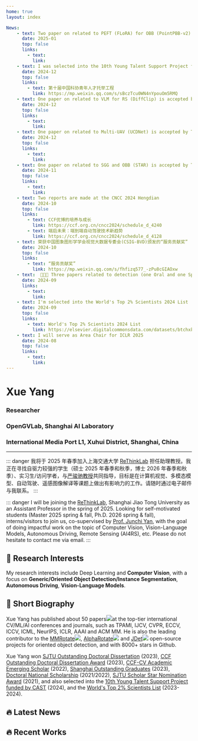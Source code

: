```yaml
---
home: true
layout: index

News:
    - text: Two paper on related to PEFT (FLoRA) for OBB (PointPBB-v2) is accepted by ICLR 2025
      date: 2025-01
      top: false
      links: 
        - text: 
          link:
    - text: I was selected into the 10th Young Talent Support Project funded by CAST
      date: 2024-12
      top: false
      links: 
        - text: 第十届中国科协青年人才托举工程
          link: https://mp.weixin.qq.com/s/sBczTcu0WN4nYpouOm5RMQ
    - text: One paper on related to VLM for RS (DiffClip) is accepted by AAAI 2025
      date: 2024-12
      top: false
      links: 
        - text: 
          link:
    - text: One paper on related to Multi-UAV (UCDNet) is accepted by TGRS
      date: 2024-12
      top: false
      links: 
        - text: 
          link:  
    - text: One paper on related to SGG and OBB (STAR) is accepted by TPAMI
      date: 2024-11
      top: false
      links: 
        - text: 
          link:
    - text: Two reports are made at the CNCC 2024 Hengdian
      date: 2024-10
      top: false
      links: 
        - text: CCF优博的培养与成长
          link: https://ccf.org.cn/cncc2024/schedule_d_4240
        - text: 端启未来：端到端自动驾驶技术新趋势
          link: https://ccf.org.cn/cncc2024/schedule_d_4128
    - text: 荣获中国图象图形学学会视觉大数据专委会(CSIG-BVD)颁发的“服务贡献奖”
      date: 2024-10
      top: false
      links:
        - text: “服务贡献奖”
          link: https://mp.weixin.qq.com/s/fhfizq577_-zPu8cGIAOxw
    - text:  🎉🎉🎉 Three papers related to detection (one Oral and one Spotlight) are accepted by NeurIPS 2024
      date: 2024-09
      links:
        - text:
          link:
    - text: I'm selected into the World's Top 2% Scientists 2024 List
      date: 2024-09
      top: false
      links: 
        - text: World's Top 2% Scientists 2024 List
          link: https://elsevier.digitalcommonsdata.com/datasets/btchxktzyw/7
    - text: I will serve as Area Chair for ICLR 2025
      date: 2024-08
      top: false
      links: 
        - text: 
          link: 
---
```

<script setup>
    import NewsCard from '@/theme/News.vue'
    import WorkCard from '@/theme/components/XCard.vue'

</script>

# Xue Yang

### Researcher
### OpenGVLab, Shanghai AI Laboratory
### International Media Port L1, Xuhui District, Shanghai, China
<!-- ### Assistant Professor
### Department of Automation, Shanghai Jiao Tong University
### 800 Dongchuan Road, Shanghai, 200240, China -->

---

::: danger 我将于 2025 年春季加入上海交通大学 [ReThinkLab](http://thinklab.sjtu.edu.cn/) 担任助理教授。我正在寻找自驱力较强的学生（硕士 2025 年春季和秋季，博士 2026 年春季和秋季）、实习生/访问学者，与[严骏驰教授](http://thinklab.sjtu.edu.cn/)共同指导，目标是在计算机视觉、多模态模型、自动驾驶、遥感图像解译等课题上做出有影响力的工作。请随时通过电子邮件与我联系。
:::

::: danger I will be joining the [ReThinkLab](http://thinklab.sjtu.edu.cn/), Shanghai Jiao Tong University as an Assistant Professor in the spring of 2025. Looking for self-motivated students (Master 2025 spring & fall, Ph.D. 2026 spring & fall), interns/visitors to join us, co-supervised by [Prof. Junchi Yan](http://thinklab.sjtu.edu.cn/), with the goal of doing impactful work on the topic of Computer Vision, Vision-Language Models, Autonomous Driving, Remote Sensing (AI4RS), etc. Please do not hesitate to contact me via email.
:::


## :key: Research Interests

My research interests include Deep Learning and **Computer Vision**, with a focus on **Generic/Oriented Object Detection/Instance Segmentation**, **Autonomous Driving**, **Vision-Language Models**.

## :memo: Short Biography

Xue Yang has published about 50 papers<a href="https://scholar.google.com/citations?user=2xTlvV0AAAAJ&hl=en"><img src="https://img.shields.io/endpoint?logo=Google%20Scholar&amp;url=https%3A%2F%2Fcdn.jsdelivr.net%2Fgh%2Fyangxue0827%2Fyangxue0827.github.io@google-scholar-stats%2Fgs_data_shieldsio.json&amp;labelColor=f6f6f6&amp;color=9cf&amp;style=flat&amp;label=citations" /></a>at the top-tier international CV/ML/AI conferences and journals, such as TPAMI, IJCV, CVPR, ECCV, ICCV, ICML, NeurIPS, ICLR, AAAI and ACM MM. He is also the leading contributor to the [MMRotate](https://github.com/open-mmlab/mmrotate)<img src="https://img.shields.io/github/stars/open-mmlab/mmrotate?style=social" />, [AlphaRotate](https://github.com/yangxue0827/RotationDetection)<img src="https://img.shields.io/github/stars/yangxue0827/RotationDetection?style=social" /> and [JDet](https://github.com/Jittor/JDet)<img src="https://img.shields.io/github/stars/Jittor/JDet?style=social" /> open-source projects for oriented object detection, and with 8000+ stars in Github. 

Xue Yang won [SJTU Outstanding Doctoral Dissertation](https://www.gs.sjtu.edu.cn/yxbslw) (2023), [CCF Outstanding Doctoral Dissertation Award](https://www.ccf.org.cn/Membership/Individual_member/Honor/yxbsxwlwjljh/2024-01-05/811519.shtml) (2023), [CCF-CV Academic Emerging Scholar](https://mp.weixin.qq.com/s/mUgpVmyvCHdo5-T6-u8Yxg) (2022), [Shanghai Outstanding Graduates](https://www.seiee.sjtu.edu.cn/xsgz_tzgg_zyfz/7915.html) (2023), [Doctoral National Scholarship](https://mp.weixin.qq.com/s/liVosHsotD2zDMyfmTIQJg) (2021/2022), [SJTU Scholar Star Nomination Award](https://mp.weixin.qq.com/s/hr7qtx3OUffSGS9qUhqc9w) (2021), and also selected into the [10th Young Talent Support Project funded by CAST](https://mp.weixin.qq.com/s/sBczTcu0WN4nYpouOm5RMQ) (2024), and the [World's Top 2% Scientists List](https://topresearcherslist.com/Home/Profile/823455) (2023-2024).



## :fire: Latest News

<NewsCard />

## :fire: Recent Works

<WorkCard />

